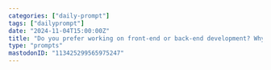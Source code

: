 ```yaml
---
categories: ["daily-prompt"]
tags: ["dailyprompt"]
date: "2024-11-04T15:00:00Z"
title: "Do you prefer working on front-end or back-end development? Why?"
type: "prompts"
mastodonID: "113425299565975247"
---
```

